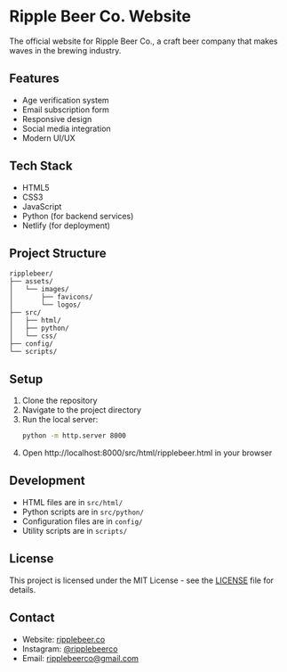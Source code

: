 # Ripple Beer Co. Website

The official website for Ripple Beer Co., a craft beer company that makes waves in the brewing industry.

## Features

- Age verification system
- Email subscription form
- Responsive design
- Social media integration
- Modern UI/UX

## Tech Stack

- HTML5
- CSS3
- JavaScript
- Python (for backend services)
- Netlify (for deployment)

## Project Structure

```
ripplebeer/
├── assets/
│   └── images/
│       ├── favicons/
│       └── logos/
├── src/
│   ├── html/
│   ├── python/
│   └── css/
├── config/
└── scripts/
```

## Setup

1. Clone the repository
2. Navigate to the project directory
3. Run the local server:
   ```bash
   python -m http.server 8000
   ```
4. Open http://localhost:8000/src/html/ripplebeer.html in your browser

## Development

- HTML files are in `src/html/`
- Python scripts are in `src/python/`
- Configuration files are in `config/`
- Utility scripts are in `scripts/`

## License

This project is licensed under the MIT License - see the [LICENSE](LICENSE) file for details.

## Contact

- Website: [ripplebeer.co](https://ripplebeer.co)
- Instagram: [@ripplebeerco](https://www.instagram.com/ripplebeerco)
- Email: ripplebeerco@gmail.com 
